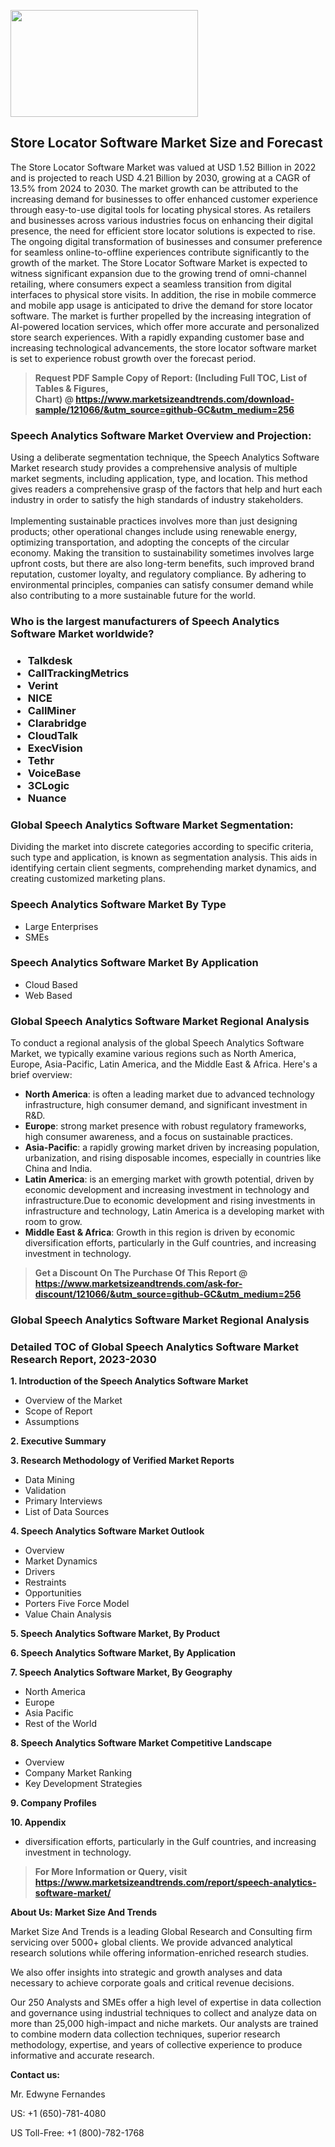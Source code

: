 <p><img class="alignnone size-medium wp-image-20088" src="https://ffe5etoiles.com/wp-content/uploads/2024/12/MST1-300x171.png" alt="" width="300" height="171" /></p><h2>Store Locator Software Market Size and Forecast</h2><p>The Store Locator Software Market was valued at USD 1.52 Billion in 2022 and is projected to reach USD 4.21 Billion by 2030, growing at a CAGR of 13.5% from 2024 to 2030. The market growth can be attributed to the increasing demand for businesses to offer enhanced customer experience through easy-to-use digital tools for locating physical stores. As retailers and businesses across various industries focus on enhancing their digital presence, the need for efficient store locator solutions is expected to rise. The ongoing digital transformation of businesses and consumer preference for seamless online-to-offline experiences contribute significantly to the growth of the market. The Store Locator Software Market is expected to witness significant expansion due to the growing trend of omni-channel retailing, where consumers expect a seamless transition from digital interfaces to physical store visits. In addition, the rise in mobile commerce and mobile app usage is anticipated to drive the demand for store locator software. The market is further propelled by the increasing integration of AI-powered location services, which offer more accurate and personalized store search experiences. With a rapidly expanding customer base and increasing technological advancements, the store locator software market is set to experience robust growth over the forecast period.</p></p><blockquote id="" class=""><strong>Request PDF Sample Copy of Report: (Including Full TOC, List of Tables &amp; Figures, Chart)&nbsp;@&nbsp;<strong><a href="https://www.marketsizeandtrends.com/download-sample/121066/&utm_source=github-GC&utm_medium=256" target="_blank">https://www.marketsizeandtrends.com/download-sample/121066/&utm_source=github-GC&utm_medium=256</a></strong></strong></blockquote><h3 id="" class="">Speech Analytics Software Market&nbsp;Overview and Projection:</h3><p id="" class="">Using a deliberate segmentation technique, the Speech Analytics Software Market research study provides a comprehensive analysis of multiple market segments, including application, type, and location. This method gives readers a comprehensive grasp of the factors that help and hurt each industry in order to satisfy the high standards of industry stakeholders. <br /> <br />Implementing sustainable practices involves more than just designing products; other operational changes include using renewable energy, optimizing transportation, and adopting the concepts of the circular economy. Making the transition to sustainability sometimes involves large upfront costs, but there are also long-term benefits, such improved brand reputation, customer loyalty, and regulatory compliance. By adhering to environmental principles, companies can satisfy consumer demand while also contributing to a more sustainable future for the world.</p><h3 id="" class="">Who is the largest manufacturers of&nbsp;Speech Analytics Software Market worldwide?</h3><h3 class=""><p><ul><li>Talkdesk </li><li> CallTrackingMetrics </li><li> Verint </li><li> NICE </li><li> CallMiner </li><li> Clarabridge </li><li> CloudTalk </li><li> ExecVision </li><li> Tethr </li><li> VoiceBase </li><li> 3CLogic </li><li> Nuance</li></ul></p></h3><h3 id="" class="">Global&nbsp;Speech Analytics Software Market Segmentation:</h3><p id="" class="">Dividing the market into discrete categories according to specific criteria, such type and application, is known as segmentation analysis. This aids in identifying certain client segments, comprehending market dynamics, and creating customized marketing plans.</p><h3 id="" class="">Speech Analytics Software Market&nbsp;By Type</h3><p><p><ul><li>Large Enterprises </li><li> SMEs</p></li></ul></p></p><h3 id="" class="">Speech Analytics Software Market&nbsp;By Application</h3><p class=""><p><ul><li>Cloud Based </li><li> Web Based</li></ul></p></p><h3 id="" class="">Global Speech Analytics Software Market Regional Analysis</h3><p id="" class="">To conduct a regional analysis of the global Speech Analytics Software Market, we typically examine various regions such as North America, Europe, Asia-Pacific, Latin America, and the Middle East &amp; Africa. Here's a brief overview:</p><ul><li><strong>North America</strong>: is often a leading market due to advanced technology infrastructure, high consumer demand, and significant investment in R&amp;D.</li><li><strong>Europe</strong>: strong market presence with robust regulatory frameworks, high consumer awareness, and a focus on sustainable practices.</li><li><strong>Asia-Pacific</strong>: a rapidly growing market driven by increasing population, urbanization, and rising disposable incomes, especially in countries like China and India.</li><li><strong>Latin America</strong>: is an emerging market with growth potential, driven by economic development and increasing investment in technology and infrastructure.Due to economic development and rising investments in infrastructure and technology, Latin America is a developing market with room to grow.</li><li><strong>Middle East &amp; Africa</strong>: Growth in this region is driven by economic diversification efforts, particularly in the Gulf countries, and increasing investment in technology.</li></ul><blockquote id="" class=""><strong>Get a Discount On The Purchase Of This Report @ <strong><a href="https://www.marketsizeandtrends.com/ask-for-discount/121066/&utm_source=github-GC&utm_medium=256" target="_blank">https://www.marketsizeandtrends.com/ask-for-discount/121066/&utm_source=github-GC&utm_medium=256</a></strong></strong></blockquote><h3 id="" class="">Global Speech Analytics Software Market Regional Analysis</h3><h3 id="" class="">Detailed TOC of Global Speech Analytics Software Market Research Report, 2023-2030</h3><p id="" class=""><strong>1. Introduction of the Speech Analytics Software Market</strong></p><ul><li>Overview of the Market</li><li>Scope of Report</li><li>Assumptions</li></ul><p id="" class=""><strong>2. Executive Summary</strong></p><p id="" class=""><strong>3. Research Methodology of Verified Market Reports</strong></p><ul><li>Data Mining</li><li>Validation</li><li>Primary Interviews</li><li>List of Data Sources</li></ul><p id="" class=""><strong>4. Speech Analytics Software Market Outlook</strong></p><ul><li>Overview</li><li>Market Dynamics</li><li>Drivers</li><li>Restraints</li><li>Opportunities</li><li>Porters Five Force Model</li><li>Value Chain Analysis</li></ul><p id="" class=""><strong>5. Speech Analytics Software Market, By Product</strong></p><p id="" class=""><strong>6. Speech Analytics Software Market, By Application</strong></p><p id="" class=""><strong>7. Speech Analytics Software Market, By Geography</strong></p><ul><li>North America</li><li>Europe</li><li>Asia Pacific</li><li>Rest of the World</li></ul><p id="" class=""><strong>8. Speech Analytics Software Market Competitive Landscape</strong></p><ul><li>Overview</li><li>Company Market Ranking</li><li>Key Development Strategies</li></ul><p id="" class=""><strong>9. Company Profiles</strong></p><p id="" class=""><strong>10. Appendix</strong></p><ul><li>diversification efforts, particularly in the Gulf countries, and increasing investment in technology.</li></ul><blockquote id="" class=""><strong>For More Information or Query, visit <strong><strong><a href="https://www.marketsizeandtrends.com/report/speech-analytics-software-market/" target="_blank">https://www.marketsizeandtrends.com/report/speech-analytics-software-market/</a></strong></strong></strong></blockquote><p id="" class=""><strong>About Us: Market Size And Trends</strong></p><p id="" class="">Market Size And Trends is a leading Global Research and Consulting firm servicing over 5000+ global clients. We provide advanced analytical research solutions while offering information-enriched research studies.</p><p id="" class="">We also offer insights into strategic and growth analyses and data necessary to achieve corporate goals and critical revenue decisions.</p><p id="" class="">Our 250 Analysts and SMEs offer a high level of expertise in data collection and governance using industrial techniques to collect and analyze data on more than 25,000 high-impact and niche markets. Our analysts are trained to combine modern data collection techniques, superior research methodology, expertise, and years of collective experience to produce informative and accurate research.</p><p id="" class=""><strong>Contact us:</strong></p><p id="" class="">Mr. Edwyne Fernandes</p><p id="" class="">US: +1 (650)-781-4080</p><p id="" class="">US Toll-Free: +1 (800)-782-1768</p>
